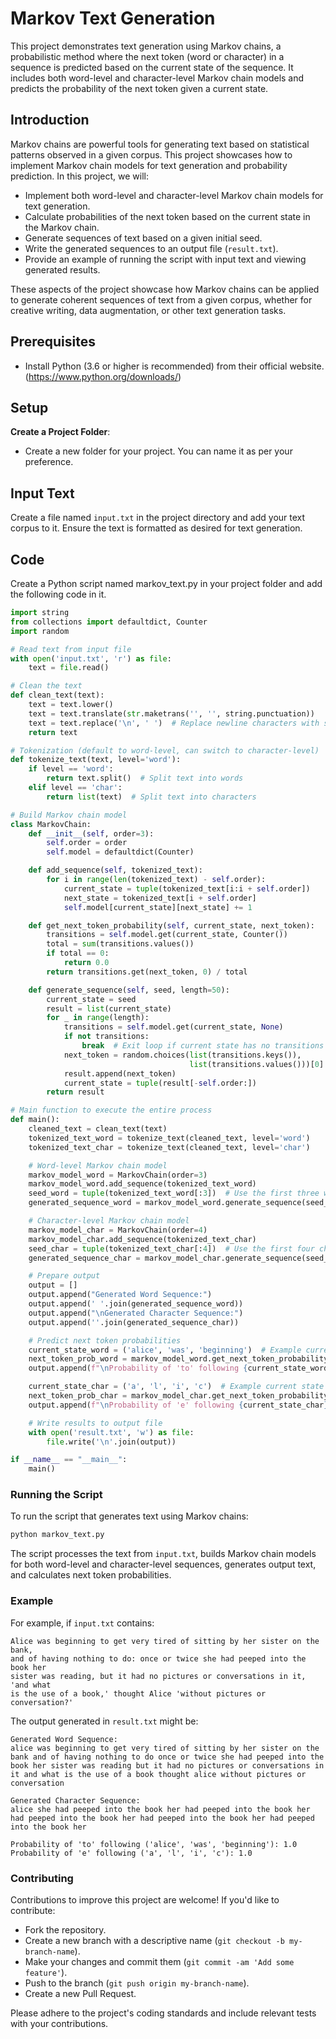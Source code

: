 # Markov Text Generation 

This project demonstrates text generation using Markov chains, a probabilistic method where the next token (word or character) in a sequence is predicted based on the current state of the sequence. It includes both word-level and character-level Markov chain models and predicts the probability of the next token given a current state.

## Introduction

Markov chains are powerful tools for generating text based on statistical patterns observed in a given corpus. This project showcases how to implement Markov chain models for text generation and probability prediction.
In this project, we will:
- Implement both word-level and character-level Markov chain models for text generation.
- Calculate probabilities of the next token based on the current state in the Markov chain.
- Generate sequences of text based on a given initial seed.
- Write the generated sequences to an output file (`result.txt`).
- Provide an example of running the script with input text and viewing generated results.

These aspects of the project showcase how Markov chains can be applied to generate coherent sequences of text from a given corpus, whether for creative writing, data augmentation, or other text generation tasks.

## Prerequisites

- Install Python (3.6 or higher is recommended) from their official website.
(https://www.python.org/downloads/)

## Setup

**Create a Project Folder**:
   - Create a new folder for your project. You can name it as per your preference.

## Input Text

Create a file named `input.txt` in the project directory and add your text corpus to it. Ensure the text is formatted as desired for text generation.

## Code
Create a Python script named markov_text.py in your project folder and add the following code in it.

```python
import string
from collections import defaultdict, Counter
import random

# Read text from input file
with open('input.txt', 'r') as file:
    text = file.read()

# Clean the text
def clean_text(text):
    text = text.lower()
    text = text.translate(str.maketrans('', '', string.punctuation))
    text = text.replace('\n', ' ')  # Replace newline characters with space
    return text

# Tokenization (default to word-level, can switch to character-level)
def tokenize_text(text, level='word'):
    if level == 'word':
        return text.split()  # Split text into words
    elif level == 'char':
        return list(text)  # Split text into characters

# Build Markov chain model
class MarkovChain:
    def __init__(self, order=3):
        self.order = order
        self.model = defaultdict(Counter)

    def add_sequence(self, tokenized_text):
        for i in range(len(tokenized_text) - self.order):
            current_state = tuple(tokenized_text[i:i + self.order])
            next_state = tokenized_text[i + self.order]
            self.model[current_state][next_state] += 1

    def get_next_token_probability(self, current_state, next_token):
        transitions = self.model.get(current_state, Counter())
        total = sum(transitions.values())
        if total == 0:
            return 0.0
        return transitions.get(next_token, 0) / total

    def generate_sequence(self, seed, length=50):
        current_state = seed
        result = list(current_state)
        for _ in range(length):
            transitions = self.model.get(current_state, None)
            if not transitions:
                break  # Exit loop if current state has no transitions
            next_token = random.choices(list(transitions.keys()), 
                                        list(transitions.values()))[0]
            result.append(next_token)
            current_state = tuple(result[-self.order:])
        return result

# Main function to execute the entire process
def main():
    cleaned_text = clean_text(text)
    tokenized_text_word = tokenize_text(cleaned_text, level='word')
    tokenized_text_char = tokenize_text(cleaned_text, level='char')

    # Word-level Markov chain model
    markov_model_word = MarkovChain(order=3)
    markov_model_word.add_sequence(tokenized_text_word)
    seed_word = tuple(tokenized_text_word[:3])  # Use the first three words as the initial state
    generated_sequence_word = markov_model_word.generate_sequence(seed_word, length=50)

    # Character-level Markov chain model
    markov_model_char = MarkovChain(order=4)
    markov_model_char.add_sequence(tokenized_text_char)
    seed_char = tuple(tokenized_text_char[:4])  # Use the first four characters as the initial state
    generated_sequence_char = markov_model_char.generate_sequence(seed_char, length=200)

    # Prepare output
    output = []
    output.append("Generated Word Sequence:")
    output.append(' '.join(generated_sequence_word))
    output.append("\nGenerated Character Sequence:")
    output.append(''.join(generated_sequence_char))

    # Predict next token probabilities
    current_state_word = ('alice', 'was', 'beginning')  # Example current state for word-level
    next_token_prob_word = markov_model_word.get_next_token_probability(current_state_word, 'to')
    output.append(f"\nProbability of 'to' following {current_state_word}: {next_token_prob_word}")

    current_state_char = ('a', 'l', 'i', 'c')  # Example current state for character-level
    next_token_prob_char = markov_model_char.get_next_token_probability(current_state_char, 'e')
    output.append(f"\nProbability of 'e' following {current_state_char}: {next_token_prob_char}")

    # Write results to output file
    with open('result.txt', 'w') as file:
        file.write('\n'.join(output))

if __name__ == "__main__":
    main()
```

### Running the Script

To run the script that generates text using Markov chains:

```sh
python markov_text.py
```

The script processes the text from `input.txt`, builds Markov chain models for both word-level and character-level sequences, generates output text, and calculates next token probabilities.

### Example

For example, if `input.txt` contains:

```
Alice was beginning to get very tired of sitting by her sister on the bank, 
and of having nothing to do: once or twice she had peeped into the book her 
sister was reading, but it had no pictures or conversations in it, 'and what 
is the use of a book,' thought Alice 'without pictures or conversation?'
```

The output generated in `result.txt` might be:

```
Generated Word Sequence:
alice was beginning to get very tired of sitting by her sister on the bank and of having nothing to do once or twice she had peeped into the book her sister was reading but it had no pictures or conversations in it and what is the use of a book thought alice without pictures or conversation

Generated Character Sequence:
alice she had peeped into the book her had peeped into the book her had peeped into the book her had peeped into the book her had peeped into the book her

Probability of 'to' following ('alice', 'was', 'beginning'): 1.0
Probability of 'e' following ('a', 'l', 'i', 'c'): 1.0
```

### Contributing

Contributions to improve this project are welcome! If you'd like to contribute:

- Fork the repository.
- Create a new branch with a descriptive name (`git checkout -b my-branch-name`).
- Make your changes and commit them (`git commit -am 'Add some feature'`).
- Push to the branch (`git push origin my-branch-name`).
- Create a new Pull Request.

Please adhere to the project's coding standards and include relevant tests with your contributions.
